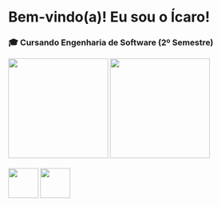 # Bem-vindo(a)! Eu sou o Ícaro!

### 🎓 Cursando Engenharia de Software (2º Semestre)

<div>
  <img height="200cm" src="https://github-readme-stats.vercel.app/api?username=icaropvn&theme=tokyonight">
  <img height="200cm" src="https://github-readme-stats.vercel.app/api/top-langs/?username=icaropvn&theme=tokyonight">
</div>

<div style="display: inline_block"><br>
  <img align="center" height="60" width="60" src="https://cdn.jsdelivr.net/gh/devicons/devicon/icons/c/c-original.svg">
  <img align="center" height="60" width="60" src="https://cdn.jsdelivr.net/gh/devicons/devicon/icons/python/python-original.svg">
</div>
            
          
          
